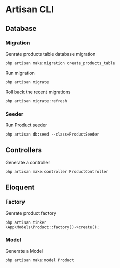 # Artisan CLI

## Database

### Migration
Genrate products table database migration
```
php artisan make:migration create_products_table
```

Run migration
```
php artisan migrate
```

Roll back the recent migrations
```
php artisan migrate:refresh
```

### Seeder
Run Product seeder
```
php artisan db:seed --class=ProductSeeder
```

## Controllers
Generate a controller
```
php artisan make:controller ProductController
```

## Eloquent

### Factory
Genrate product factory
```
php artisan tinker
\App\Models\Product::factory()->create();
```

### Model
Generate a Model
```
php artisan make:model Product
```

